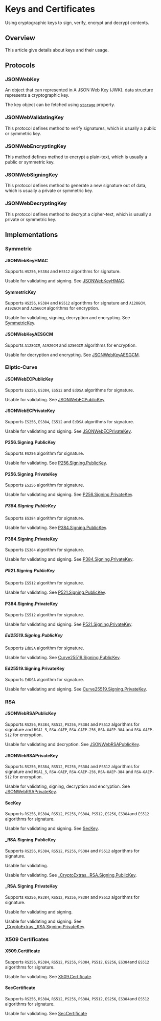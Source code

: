 # Keys and Certificates

Using cryptographic keys to sign, verify, encrypt and decrypt contents.

## Overview

This article give details about keys and their usage.

## Protocols

### JSONWebKey

An object that can represented in A JSON Web Key (JWK). data structure
represents a cryptographic key.

The key object can be fetched using [`storage`](jsonwebcontainer/storage) property.

### JSONWebValidatingKey

This protocol defines method to verify signatures,
which is usually a public or symmetric key.

### JSONWebEncryptingKey

This method defines method to encrypt a plain-text,
which is usually a public or symmetric key.

### JSONWebSigningKey

This protocol defines method to generate a new signature out of data,
which is usually a private or symmetric key.

### JSONWebDecryptingKey

This protocol defines method to decrypt a cipher-text,
which is usually a private or symmetric key.

## Implementations

### Symmetric

#### JSONWebKeyHMAC

Supports `HS256`, `HS384` and `HS512` algorithms for signature.

Usable for validating and signing. See [JSONWebKeyHMAC](jsonwebkeyhmac).

#### SymmetricKey

Supports `HS256`, `HS384` and `HS512` algorithms for signature and
`A128GCM`, `A192GCM` and `A256GCM` algorithms for encryption.

Usable for validating, signing, decryption and encrypting.
See [SymmetricKey](cryptokit/symmetrickey).

#### JSONWebKeyAESGCM

Supports `A128GCM`, `A192GCM` and `A256GCM` algorithms for encryption.

Usable for decryption and encrypting. See [JSONWebKeyAESGCM](jsonwebkeyaesgcm).

### Eliptic-Curve

#### JSONWebECPublicKey

Supports `ES256`, `ES384`, `ES512` and `EdDSA` algorithms for signature.

Usable for validating. See [JSONWebECPublicKey](jsonwebecpublickey).

#### JSONWebECPrivateKey

Supports `ES256`, `ES384`, `ES512` and `EdDSA` algorithms for signature.

Usable for validating and signing. See [JSONWebECPrivateKey](jsonwebecprivatekey).

#### P256.Signing.PublicKey

Supports `ES256` algorithm for signature.

Usable for validating.
See [P256.Signing.PublicKey](cryptokit/p256/signing/publickey).

#### P256.Signing.PrivateKey

Supports `ES256` algorithm for signature.

Usable for validating and signing.
See [P256.Signing.PrivateKey](cryptokit/p256/signing/privatekey).

##### P384.Signing.PublicKey

Supports `ES384` algorithm for signature.

Usable for validating.
See [P384.Signing.PublicKey](cryptokit/p384/signing/publickey).

#### P384.Signing.PrivateKey

Supports `ES384` algorithm for signature.

Usable for validating and signing.
See [P384.Signing.PrivateKey](cryptokit/p384/signing/privatekey).

##### P521.Signing.PublicKey

Supports `ES512` algorithm for signature.

Usable for validating.
See [P521.Signing.PublicKey](cryptokit/p521/signing/publickey).

#### P384.Signing.PrivateKey

Supports `ES512` algorithm for signature.

Usable for validating and signing.
See [P521.Signing.PrivateKey](cryptokit/p521/signing/privatekey).

##### Ed25519.Signing.PublicKey

Supports `EdDSA` algorithm for signature.

Usable for validating.
See [Curve25519.Signing.PublicKey](cryptokit/curve25519/signing/publickey).

#### Ed25519.Signing.PrivateKey

Supports `EdDSA` algorithm for signature.

Usable for validating and signing.
See [Curve25519.Signing.PrivateKey](cryptokit/curve25519/signing/privatekey).

### RSA

#### JSONWebRSAPublicKey

Supports `RS256`, `RS384`, `RS512`, `PS256`, `PS384` and `PS512` algorithms for signature and
`RSA1_5`, `RSA-OAEP`, `RSA-OAEP-256`, `RSA-OAEP-384` and `RSA-OAEP-512` for encryption.

Usable for validating and decryption. See [JSONWebRSAPublicKey](jsonwebrsapublickey).

#### JSONWebRSAPrivateKey

Supports `RS256`, `RS384`, `RS512`, `PS256`, `PS384` and `PS512` algorithms for signature and
`RSA1_5`, `RSA-OAEP`, `RSA-OAEP-256`, `RSA-OAEP-384` and `RSA-OAEP-512` for encryption.

Usable for validating, signing, decryption and encryption. See [JSONWebRSAPrivateKey](jsonwebrsaprivatekey).

#### SecKey

Supports `RS256`, `RS384`, `RS512`, `PS256`, `PS384`, `PS512`,
`ES256`, `ES384`and `ES512` algorithms for signature.

Usable for validating and signing. See [SecKey](security/seckey).

#### \_RSA.Signing.PublicKey

Supports `RS256`, `RS384`, `RS512`, `PS256`, `PS384` and `PS512` algorithms for signature.

Usable for validating.

Usable for validating.
See [_CryptoExtras._RSA.Signing.PublicKey](_cryptoextras/_rsa/signing/publickey).

#### \_RSA.Signing.PrivateKey

Supports `RS256`, `RS384`, `RS512`, `PS256`, `PS384` and `PS512` algorithms for signature.

Usable for validating and signing.

Usable for validating and signing.
See [_CryptoExtras._RSA.Signing.PrivateKey](_cryptoextras/_rsa/signing/privatekey).

### X509 Certificates

#### X509.Certificate

Supports `RS256`, `RS384`, `RS512`, `PS256`, `PS384`, `PS512`,
`ES256`, `ES384`and `ES512` algorithms for signature.

Usable for validating. See [X509.Certificate](x509/certificate).

#### SecCertificate

Supports `RS256`, `RS384`, `RS512`, `PS256`, `PS384`, `PS512`,
`ES256`, `ES384`and `ES512` algorithms for signature.

Usable for validating. See [SecCertificate](security/seccertificate)
